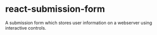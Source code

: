 # react-submission-form
A submission form which stores user information on a webserver using interactive controls.
